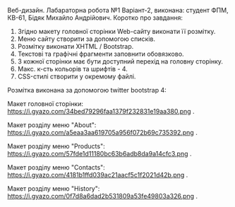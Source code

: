 Веб-дизайн. 
Лабараторна робота №1 Варіант-2, виконана: студент ФПМ, КВ-61, Бідяк Михайло Андрійович.
Коротко про завдання:
1) Згідно макету головної сторінки Web-сайту виконати її розмітку.
2) Меню сайту створити за допомогою списків.
3) Розмітку виконати XHTML / Bootstrap.
4) Текстові та графічні фрагменти заповнити обовязково.
5) З кожної сторінки має бути доступний перехід на головну сторінку.
6) Макс. к-сть кольорів та шрифтів - 4.
7) CSS-стилі створити у окремому файлі.

Розмітка виконана за допомогою twitter bootstrap 4:

Макет головної сторінки: https://i.gyazo.com/34bed79296faa1379f232831e19aa380.png .

Макет розділу меню "About": https://i.gyazo.com/a5eaa3aa619705a956f072b69c735392.png .

Макет розділу меню "Products": https://i.gyazo.com/57fde1d11180bc63b6adb8da9a14cfc3.png .

Макет розділу меню "Contacts": https://i.gyazo.com/4181b1ffd039ac21aacf5c1f2021d42b.png .

Макет розділу меню "History": https://i.gyazo.com/0f7d8a6dad2b531809a53fe49803a326.png .

